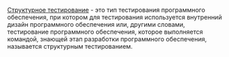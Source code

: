 [Структурное тестирование](<../Типы тестирования/4-Структурное тестирование.md>) - это тип тестирования программного обеспечения, при котором для тестирования используется внутренний дизайн программного обеспечения или, другими словами, тестирование программного обеспечения, которое выполняется командой, знающей этап разработки программного обеспечения, называется структурным тестированием.
